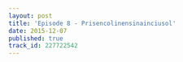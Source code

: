 ```yaml
---
layout: post
title: 'Episode 8 - Prisencolinensinainciusol'
date: 2015-12-07
published: true
track_id: 227722542
---
```

<div class='list post-player' track='{{page.track_id}}'></div>